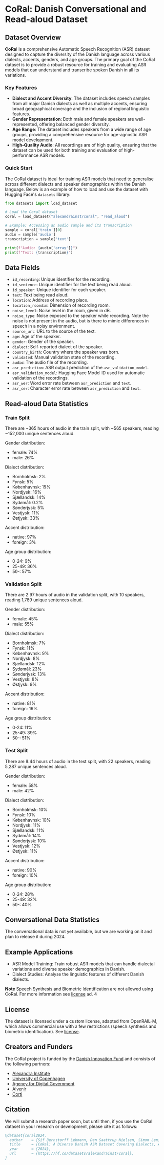 # CoRal: Danish Conversational and Read-aloud Dataset

## Dataset Overview

**CoRal** is a comprehensive Automatic Speech Recognition (ASR) dataset designed to
capture the  diversity of the Danish language across various dialects, accents, genders,
and age groups. The primary goal of the CoRal dataset is to provide a robust resource
for training and evaluating ASR models that can understand and transcribe spoken Danish
in all its variations.

### Key Features

- **Dialect and Accent Diversity**: The dataset includes speech samples from all major
  Danish dialects as well as multiple accents, ensuring broad geographical coverage and
  the inclusion of regional linguistic features.
- **Gender Representation**: Both male and female speakers are well-represented,
  offering balanced gender diversity.
- **Age Range**: The dataset includes speakers from a wide range of age groups,
  providing a comprehensive resource for age-agnostic ASR model development.
- **High-Quality Audio**: All recordings are of high quality, ensuring that the dataset
  can be used for both training and evaluation of high-performance ASR models.

### Quick Start

The CoRal dataset is ideal for training ASR models that need to generalise across
different dialects and speaker demographics within the Danish language. Below is an
example of how to load and use the dataset with Hugging Face's `datasets` library:

```python
from datasets import load_dataset

# Load the Coral dataset
coral = load_dataset("alexandrainst/coral", "read_aloud")

# Example: Accessing an audio sample and its transcription
sample = coral['train'][0]
audio = sample['audio']
transcription = sample['text']

print(f"Audio: {audio['array']}")
print(f"Text: {transcription}")
```


## Data Fields

- `id_recording`: Unique identifier for the recording.
- `id_sentence`: Unique identifier for the text being read aloud.
- `id_speaker`: Unique identifier for each speaker.
- `text`: Text being read aloud.
- `location`: Address of recording place.
- `location_roomdim`: Dimension of recording room.
- `noise_level`: Noise level in the room, given in dB.
- `noise_type`: Noise exposed to the speaker while recording. Note the noise is not
  present in the audio, but is there to mimic differences in speech in a noisy
  environment.
- `source_url`: URL to the source of the text.
- `age`: Age of the speaker.
- `gender`: Gender of the speaker.
- `dialect`: Self-reported dialect of the speaker.
- `country_birth`: Country where the speaker was born.
- `validated`: Manual validation state of the recording.
- `audio`: The audio file of the recording.
- `asr_prediction`: ASR output prediction of the `asr_validation_model`.
- `asr_validation_model`: Hugging Face Model ID used for automatic validation of the
  recordings.
- `asr_wer`: Word error rate between `asr_prediction` and `text`.
- `asr_cer`: Character error rate between `asr_prediction` and `text`.


## Read-aloud Data Statistics

### Train Split

There are ~365 hours of audio in the train split, with ~565 speakers, reading ~152,000
unique sentences aloud.

Gender distribution:
- female: 74%
- male: 26%

Dialect distribution:
- Bornholmsk: 2%
- Fynsk: 5%
- Københavnsk: 15%
- Nordjysk: 16%
- Sjællandsk: 14%
- Sydømål: 0.2%
- Sønderjysk: 5%
- Vestjysk: 11%
- Østjysk: 33%

Accent distribution:
- native: 97%
- foreign: 3%

Age group distribution:
- 0-24: 6%
- 25-49: 36%
- 50-: 57%

### Validation Split

There are 2.97 hours of audio in the validation split, with 10 speakers, reading 1,789
unique sentences aloud.

Gender distribution:
- female: 45%
- male: 55%

Dialect distribution:
- Bornholmsk: 7%
- Fynsk: 11%
- Københavnsk: 9%
- Nordjysk: 8%
- Sjællandsk: 12%
- Sydømål: 23%
- Sønderjysk: 13%
- Vestjysk: 8%
- Østjysk: 9%

Accent distribution:
- native: 81%
- foreign: 19%

Age group distribution:
- 0-24: 11%
- 25-49: 39%
- 50-: 51%

### Test Split

There are 8.44 hours of audio in the test split, with 22 speakers, reading 5,287 unique
sentences aloud.

Gender distribution:
  - female: 58%
  - male: 42%

Dialect distribution:
  - Bornholmsk: 10%
  - Fynsk: 10%
  - Københavnsk: 10%
  - Nordjysk: 11%
  - Sjællandsk: 11%
  - Sydømål: 14%
  - Sønderjysk: 10%
  - Vestjysk: 12%
  - Østjysk: 11%

Accent distribution:
- native: 90%
- foreign: 10%

Age group distribution:
  - 0-24: 28%
  - 25-49: 32%
  - 50-: 40%


## Conversational Data Statistics

The conversational data is not yet available, but we are working on it and plan to
release it during 2024.


## Example Applications
- ASR Model Training: Train robust ASR models that can handle dialectal variations and
  diverse speaker demographics in Danish.
- Dialect Studies: Analyse the linguistic features of different Danish dialects.

**Note** Speech Synthesis and Biometric Identification are not allowed using CoRal. For
more information see
[license](https://huggingface.co/datasets/alexandrainst/coral/blob/main/LICENSE) ad. 4


## License
The dataset is licensed under a custom license, adapted from OpenRAIL-M, which allows
commercial use with a few restrictions (speech synthesis and biometric identification).
See [license](https://huggingface.co/datasets/alexandrainst/coral/blob/main/LICENSE).


## Creators and Funders
The CoRal project is funded by the [Danish Innovation
Fund](https://innovationsfonden.dk/) and consists of the following partners:

- [Alexandra Institute](https://alexandra.dk/)
- [University of Copenhagen](https://www.ku.dk/)
- [Agency for Digital Government](https://digst.dk/)
- [Alvenir](https://www.alvenir.ai/)
- [Corti](https://www.corti.ai/)


## Citation
We will submit a research paper soon, but until then, if you use the CoRal dataset in
your research or development, please cite it as follows:

```bibtex
@dataset{coral2024,
  author    = {Sif Bernstorff Lehmann, Dan Saattrup Nielsen, Simon Leminen Madsen, Anders Jess Pedersen, Anna Katrine van Zee and Torben Blach},
  title     = {CoRal: A Diverse Danish ASR Dataset Covering Dialects, Accents, Genders, and Age Groups},
  year      = {2024},
  url       = {https://hf.co/datasets/alexandrainst/coral},
}
```
